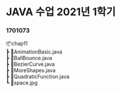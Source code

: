 # JAVA 수업 2021년 1학기

### 1701073

📦chap11  
 ┣ 📜AnimationBasic.java  
 ┣ 📜BallBounce.java  
 ┣ 📜BezierCurve.java  
 ┣ 📜MoreShapes.java  
 ┣ 📜QuadraticFunction.java  
 ┗ 📜space.jpg
